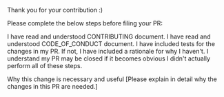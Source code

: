Thank you for your contribution :)

Please complete the below steps before filing your PR:

I have read and understood CONTRIBUTING document. I have read and understood CODE_OF_CONDUCT document. I have included tests for the changes in my PR. If not, I have included a rationale for why I haven't. I understand my PR may be closed if it becomes obvious I didn't actually perform all of these steps.

Why this change is necessary and useful
[Please explain in detail why the changes in this PR are needed.]

